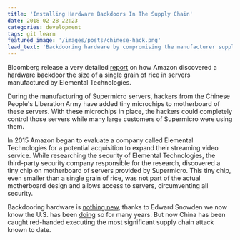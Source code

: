 ```yaml
---
title: 'Installing Hardware Backdoors In The Supply Chain'
date: 2018-02-28 22:23
categories: development
tags: git learn
featured_image: '/images/posts/chinese-hack.png'
lead_text: 'Backdooring hardware by compromising the manufacturer supply chain'
---
```


Bloomberg release a very detailed [report](https://www.bloomberg.com/news/features/2018-10-04/the-big-hack-how-china-used-a-tiny-chip-to-infiltrate-america-s-top-companies) on how Amazon discovered a hardware backdoor the size of a single grain of rice in servers manufactured by Elemental Technologies.

During the manufacturing of Supermicro servers, hackers from the Chinese People's Liberation Army have added tiny microchips to motherboard of these servers. With these microchips in place, the hackers could completely control those servers while many large customers of Supermicro were using them.

In 2015 Amazon began to evaluate a company called Elemental Technologies for a potential acquisition to expand their streaming video service. While researching the security of Elemental Technologies, the third-party security company responsible for the research, discovered a tiny chip on motherboard of servers provided by Supermicro. This tiny chip, even smaller than a single grain of rice, was not part of the actual motherboard design and allows access to servers, circumventing all security.

Backdooring hardware is [nothing new](http://www.toucan-system.com/research/blackhat2012_brossard_hardware_backdooring.pdf), thanks to Edward Snowden we now know the U.S. has been [doing](https://www.infoworld.com/article/2608141/internet-privacy/snowden--the-nsa-planted-backdoors-in-cisco-products.html) so for many years. But now China has been caught red-handed executing the most significant supply chain attack known to date.
